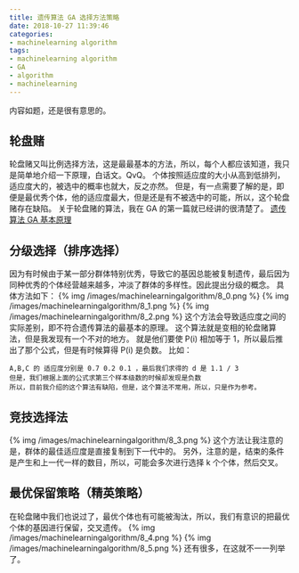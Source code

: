 ```yaml
---
title: 遗传算法 GA 选择方法策略
date: 2018-10-27 11:39:46
categories:
- machinelearning algorithm
tags:
- machinelearning algorithm
- GA
- algorithm
- machinelearning
---
```

内容如题，还是很有意思的。
<!-- more -->
## 轮盘赌
轮盘赌又叫比例选择方法，这是最最基本的方法，所以，每个人都应该知道，我只是简单地介绍一下原理，白话文。QvQ。
个体按照适应度的大小从高到低排列，适应度大的，被选中的概率也就大，反之亦然。
但是，有一点需要了解的是，即便是最优秀个体，他的适应度最大，但是还是有不被选中的可能，所以，这个轮盘赌存在缺陷。
关于轮盘赌的算法，我在 GA 的第一篇就已经讲的很清楚了。
[遗传算法 GA 基本原理](https://benpaodewoniu.github.io/2018/10/13/machinelearning-algorithm5/)
## 分级选择（排序选择）
因为有时候由于某一部分群体特别优秀，导致它的基因总能被复制遗传，最后因为同种优秀的个体经营越来越多，冲淡了群体的多样性。因此提出分级的概念。
具体方法如下：
{% img /images/machinelearningalgorithm/8_0.png %}
{% img /images/machinelearningalgorithm/8_1.png %}
{% img /images/machinelearningalgorithm/8_2.png %}
这个方法会导致适应度之间的实际差别，即不符合遗传算法的最基本的原理。
这个算法就是变相的轮盘赌算法，但是我发现有一个不对的地方。
就是他们要使 P(i) 相加等于 1，所以最后推出了那个公式，但是有时候算得 P(i) 是负数。
比如：

	A,B,C 的 适应度分别是 0.7 0.2 0.1 ，最后我们求得的 d 是 1.1 / 3
	但是，我们根据上面的公式求第三个样本级数的时候却发现是负数
	所以，目前我介绍的这个算法有缺陷，但是，这个算法不常用，所以，只是作为参考。
	
## 竞技选择法
{% img /images/machinelearningalgorithm/8_3.png %}
这个方法让我注意的是，群体的最佳适应度是直接复制到下一代中的。
另外，注意的是，结束的条件是产生和上一代一样的数目，所以，可能会多次进行选择 k 个个体，然后交叉。
## 最优保留策略（精英策略）
在轮盘赌中我们也说过了，最优个体也有可能被淘汰，所以，我们有意识的把最优个体的基因进行保留，交叉遗传。
{% img /images/machinelearningalgorithm/8_4.png %}
{% img /images/machinelearningalgorithm/8_5.png %}
还有很多，在这就不一一列举了。





